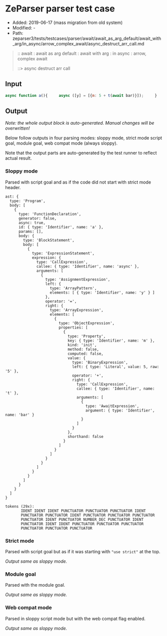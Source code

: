 # ZeParser parser test case

- Added: 2019-06-17 (mass migration from old system)
- Modified: -
- Path: zeparser3/tests/testcases/parser/await/await_as_arg_default/await_with_arg/in_async/arrow_complex_await/async_destruct_arr_call.md

> :: await : await as arg default : await with arg : in async : arrow, complex await
>
> ::> async destruct arr call

## Input

`````js
async function a(){     async ([y] = [{m: 5 + t(await bar)}]);     }
`````

## Output

_Note: the whole output block is auto-generated. Manual changes will be overwritten!_

Below follow outputs in four parsing modes: sloppy mode, strict mode script goal, module goal, web compat mode (always sloppy).

Note that the output parts are auto-generated by the test runner to reflect actual result.

### Sloppy mode

Parsed with script goal and as if the code did not start with strict mode header.

`````
ast: {
  type: 'Program',
  body: [
    {
      type: 'FunctionDeclaration',
      generator: false,
      async: true,
      id: { type: 'Identifier', name: 'a' },
      params: [],
      body: {
        type: 'BlockStatement',
        body: [
          {
            type: 'ExpressionStatement',
            expression: {
              type: 'CallExpression',
              callee: { type: 'Identifier', name: 'async' },
              arguments: [
                {
                  type: 'AssignmentExpression',
                  left: {
                    type: 'ArrayPattern',
                    elements: [ { type: 'Identifier', name: 'y' } ]
                  },
                  operator: '=',
                  right: {
                    type: 'ArrayExpression',
                    elements: [
                      {
                        type: 'ObjectExpression',
                        properties: [
                          {
                            type: 'Property',
                            key: { type: 'Identifier', name: 'm' },
                            kind: 'init',
                            method: false,
                            computed: false,
                            value: {
                              type: 'BinaryExpression',
                              left: { type: 'Literal', value: 5, raw: '5' },
                              operator: '+',
                              right: {
                                type: 'CallExpression',
                                callee: { type: 'Identifier', name: 't' },
                                arguments: [
                                  {
                                    type: 'AwaitExpression',
                                    argument: { type: 'Identifier', name: 'bar' }
                                  }
                                ]
                              }
                            },
                            shorthand: false
                          }
                        ]
                      }
                    ]
                  }
                }
              ]
            }
          }
        ]
      }
    }
  ]
}

tokens (29x):
       IDENT IDENT IDENT PUNCTUATOR PUNCTUATOR PUNCTUATOR IDENT
       PUNCTUATOR PUNCTUATOR IDENT PUNCTUATOR PUNCTUATOR PUNCTUATOR
       PUNCTUATOR IDENT PUNCTUATOR NUMBER_DEC PUNCTUATOR IDENT
       PUNCTUATOR IDENT IDENT PUNCTUATOR PUNCTUATOR PUNCTUATOR
       PUNCTUATOR PUNCTUATOR PUNCTUATOR
`````

### Strict mode

Parsed with script goal but as if it was starting with `"use strict"` at the top.

_Output same as sloppy mode._

### Module goal

Parsed with the module goal.

_Output same as sloppy mode._

### Web compat mode

Parsed in sloppy script mode but with the web compat flag enabled.

_Output same as sloppy mode._
